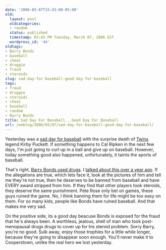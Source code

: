 ```yaml
---
date: '2006-03-07T15:43:00-05:00'
old:
  layout: post
  oldcategories:
  - random
  status: published
  timestamp: 03:43 PM Tuesday, March 07, 2006 EST
  wordpress_id: '44'
oldtags:
- Barry Bonds
- baseball
- cheat
- druggie
- fraud
- steroids
slug: sad-day-for-baseball-good-day-for-baseball
tags:
- fraud
- druggie
- steroids
- cheat
- baseball
- random
- Barry Bonds
title: Sad Day For Baseball...Good Day For Baseball
url: /weblog/2006/03/07/sad-day-for-baseball-good-day-for-baseball/
---
```


Yesterday was a [sad day for baseball](/weblog/random/bye-bye-kirby.xml)
with the surprise death of [Twins](http://www.minnesotatwins.com/)
legend Kirby Puckett.  If something happens to Cal Ripken in the next few days,
I'm just going to curl up in a ball and give up on baseball.  However, today
something good also happened, unfortunately, it taints the sports of baseball.

That's right, [Barry Bonds used drugs](http://sportsillustrated.cnn.com/2006/baseball/mlb/03/06/news.excerpt/index.html).  I [talked about this over a year ago](weblog/mlp/barryBondsIsADruggie.xml).  If the allegations are true,
which lets face it, look at the pictures of him and tell me they're not true,
then he deserves to be banned from baseball and have EVERY award stripped from
him.  If they find that other players took steroids, they deserve the same
punishment.   Pete Rose only bet on games, these guys ruined the game.  No, I
think banning them for life might be too easy on them.  For so many kids, people
like Bonds have ruined baseball.  And that makes me very sad.

On the positive side, its a good day beacuse Bonds is exposed for the fraud
that he's always been.  A worthless, jealous, shell of man who took post-menopausal drugs drugs to cover up for his steroid problem.  Sorry Barry, you're no
good.  Sulk away, enjoy those trophies for a little while longer, because
they're going to disappear soon enough.  You'll never make it to Cooperstown,
unlike the real hero we lost yesterday.